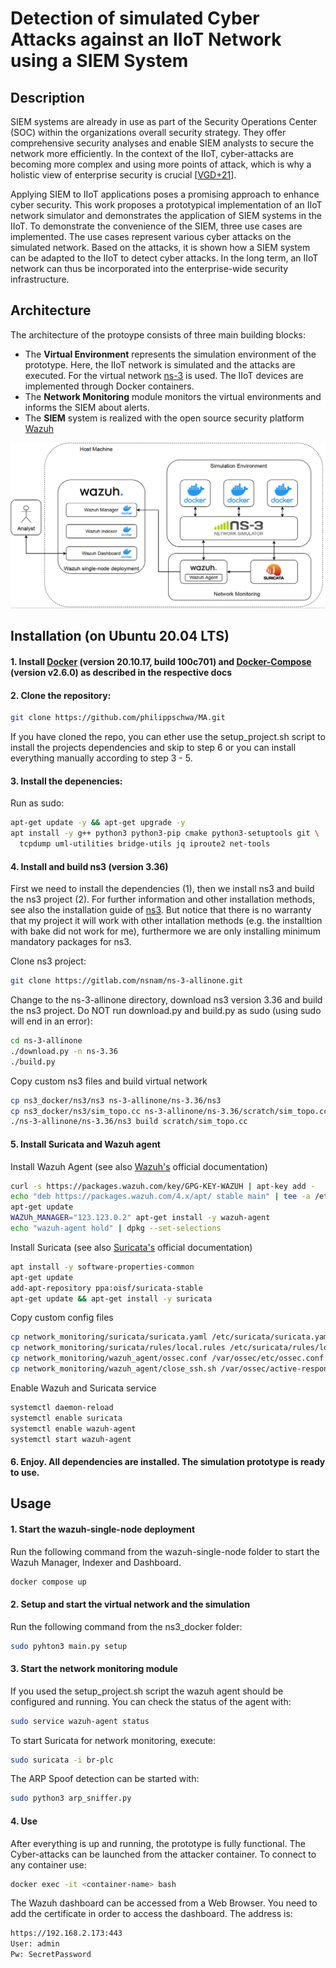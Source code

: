 # Detection of simulated Cyber Attacks against an IIoT Network using a SIEM System

## Description

SIEM systems are already in use as part of the Security Operations Center (SOC) within the organizations overall security strategy. They offer comprehensive security analyses and enable SIEM analysts to secure the network more efficiently. In the context of the IIoT, cyber-attacks are becoming more complex and using more points of attack, which is why a holistic view of enterprise security is crucial [[VGD+21](https://link.springer.com/chapter/10.1007/978-3-030-81242-3_17)].

Applying SIEM to IIoT applications poses a promising approach to enhance cyber security. This work proposes a prototypical implementation of an IIoT network simulator and demonstrates the application of SIEM systems in the IIoT. To demonstrate the convenience of the SIEM, three use cases are implemented. The use cases represent various cyber attacks on the simulated network. Based on the attacks, it is shown how a SIEM system can be adapted to the IIoT to detect cyber attacks. In the long term, an IIoT network can thus be incorporated into the enterprise-wide security infrastructure. 


## Architecture

The architecture of the protoype consists of three main building blocks:
- The **Virtual Environment** represents the simulation environment of the prototype. Here, the IIoT network is simulated and the attacks are executed. For the virtual network [ns-3](https://www.nsnam.org/) is used. The IIoT devices are implemented through Docker containers.
- The **Network Monitoring** module monitors the virtual environments and informs the SIEM about alerts. 
- The **SIEM** system is realized with the open source security platform [Wazuh](https://wazuh.com/)

![Architecture](Architecture.png)

## Installation (on Ubuntu 20.04 LTS)

#### 1. Install [Docker](https://docs.docker.com/engine/install/ubuntu/) (version 20.10.17, build 100c701) and [Docker-Compose](https://docs.docker.com/compose/install/) (version v2.6.0) as described in the respective docs

#### 2. Clone the repository:
```bash
git clone https://github.com/philippschwa/MA.git
```
If you have cloned the repo, you can ether use the setup_project.sh script to install the projects dependencies and skip to step 6 or you can install everything manually according to step 3 - 5.

#### 3. Install the depenencies:
Run as sudo:
```bash
apt-get update -y && apt-get upgrade -y
apt install -y g++ python3 python3-pip cmake python3-setuptools git \
  tcpdump uml-utilities bridge-utils jq iproute2 net-tools
```

#### 4. Install and build ns3 (version 3.36)
First we need to install the dependencies (1), then we install ns3 and build the ns3 project (2). For further information and other installation methods, see also the installation guide of [ns3](https://www.nsnam.org/wiki/Installation). But notice that there is no warranty that my project it will work with other intallation methods (e.g. the installtion with bake did not work for me), furthermore we are only installing minimum mandatory packages for ns3.

Clone ns3 project:
```bash 
git clone https://gitlab.com/nsnam/ns-3-allinone.git 
```
Change to the ns-3-allinone directory, download ns3 version 3.36 and build the ns3 project. Do NOT run download.py and build.py as sudo (using sudo will end in an error):
```bash
cd ns-3-allinone 
./download.py -n ns-3.36 
./build.py
```

Copy custom ns3 files and build virtual network
```bash
cp ns3_docker/ns3/ns3 ns-3-allinone/ns-3.36/ns3
cp ns3_docker/ns3/sim_topo.cc ns-3-allinone/ns-3.36/scratch/sim_topo.cc
./ns-3-allinone/ns-3.36/ns3 build scratch/sim_topo.cc
``` 

#### 5. Install Suricata and Wazuh agent
Install Wazuh Agent (see also [Wazuh's](https://documentation.wazuh.com/current/installation-guide/wazuh-agent/wazuh-agent-package-linux.html) official documentation)
```bash
curl -s https://packages.wazuh.com/key/GPG-KEY-WAZUH | apt-key add - 
echo "deb https://packages.wazuh.com/4.x/apt/ stable main" | tee -a /etc/apt/sources.list.d/wazuh.list 
apt-get update 
WAZUh_MANAGER="123.123.0.2" apt-get install -y wazuh-agent
echo "wazuh-agent hold" | dpkg --set-selections
```
Install Suricata (see also [Suricata's](https://suricata.readthedocs.io/en/suricata-6.0.0/install.html) official documentation)
```bash
apt install -y software-properties-common 
apt-get update
add-apt-repository ppa:oisf/suricata-stable 
apt-get update && apt-get install -y suricata 
```
Copy custom config files
```bash
cp network_monitoring/suricata/suricata.yaml /etc/suricata/suricata.yaml
cp network_monitoring/suricata/rules/local.rules /etc/suricata/rules/local.rules
cp network_monitoring/wazuh_agent/ossec.conf /var/ossec/etc/ossec.conf
cp network_monitoring/wazuh_agent/close_ssh.sh /var/ossec/active-response/bin/close_ssh.sh
```
Enable Wazuh and Suricata service
```bash
systemctl daemon-reload
systemctl enable suricata
systemctl enable wazuh-agent
systemctl start wazuh-agent
```

#### 6. Enjoy. All dependencies are installed. The simulation prototype is ready to use. 

## Usage

#### 1. Start the wazuh-single-node deployment
Run the following command from the wazuh-single-node folder to start the Wazuh Manager, Indexer and Dashboard.  
```bash
docker compose up
```
#### 2. Setup and start the virtual network and the simulation 
Run the following command from the ns3_docker folder:
```bash
sudo pyhton3 main.py setup
```

#### 3. Start the network monitoring module
If you used the setup_project.sh script the wazuh agent should be configured and running. You can check the status of the agent with:
```bash
sudo service wazuh-agent status
```
To start Suricata for network monitoring, execute:
```bash
sudo suricata -i br-plc
```
The ARP Spoof detection can be started with:
```bash
sudo python3 arp_sniffer.py
```

#### 4. Use
After everything is up and running, the prototype is fully functional. The Cyber-attacks can be launched from the attacker container. To connect to any container use:
```bash
docker exec -it <container-name> bash
```

The Wazuh dashboard can be accessed from a Web Browser. You need to add the certificate in order to access the dashboard. The address is:
```bash
https://192.168.2.173:443
User: admin
Pw: SecretPassword
```
